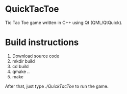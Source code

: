 QuickTacToe
===========
Tic Tac Toe game written in C++ using Qt (QML/QtQuick).

Build instructions
==================
1. Download source code
2. mkdir build
3. cd build
4. qmake ..
5. make

After that, just type *./QuickTacToe* to run the game.
